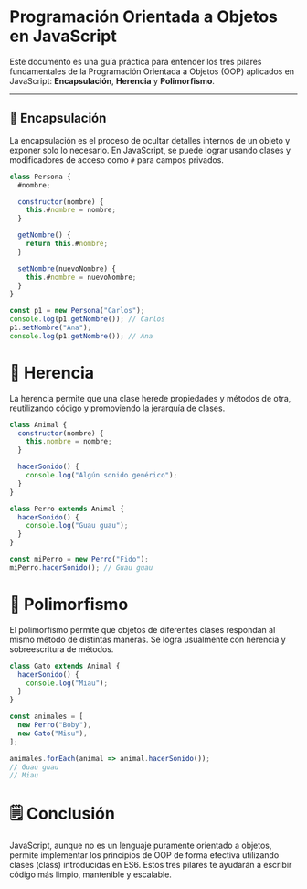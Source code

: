 # Programación Orientada a Objetos en JavaScript

Este documento es una guía práctica para entender los tres pilares fundamentales de la Programación Orientada a Objetos (OOP) aplicados en JavaScript: **Encapsulación**, **Herencia** y **Polimorfismo**.

---

## 🔐 Encapsulación

La encapsulación es el proceso de ocultar detalles internos de un objeto y exponer solo lo necesario. En JavaScript, se puede lograr usando clases y modificadores de acceso como `#` para campos privados.

```javascript
class Persona {
  #nombre;

  constructor(nombre) {
    this.#nombre = nombre;
  }

  getNombre() {
    return this.#nombre;
  }

  setNombre(nuevoNombre) {
    this.#nombre = nuevoNombre;
  }
}

const p1 = new Persona("Carlos");
console.log(p1.getNombre()); // Carlos
p1.setNombre("Ana");
console.log(p1.getNombre()); // Ana
```

# 🧬 Herencia

La herencia permite que una clase herede propiedades y métodos de otra, reutilizando código y promoviendo la jerarquía de clases.

```javascript
class Animal {
  constructor(nombre) {
    this.nombre = nombre;
  }

  hacerSonido() {
    console.log("Algún sonido genérico");
  }
}

class Perro extends Animal {
  hacerSonido() {
    console.log("Guau guau");
  }
}

const miPerro = new Perro("Fido");
miPerro.hacerSonido(); // Guau guau
```

# 🧩 Polimorfismo

El polimorfismo permite que objetos de diferentes clases respondan al mismo método de distintas maneras. Se logra usualmente con herencia y sobreescritura de métodos.

```javascript
class Gato extends Animal {
  hacerSonido() {
    console.log("Miau");
  }
}

const animales = [
  new Perro("Boby"),
  new Gato("Misu"),
];

animales.forEach(animal => animal.hacerSonido());
// Guau guau
// Miau
```

# 🗒️ Conclusión

JavaScript, aunque no es un lenguaje puramente orientado a objetos, permite implementar los principios de OOP de forma efectiva utilizando clases (class) introducidas en ES6.
Estos tres pilares te ayudarán a escribir código más limpio, mantenible y escalable.
